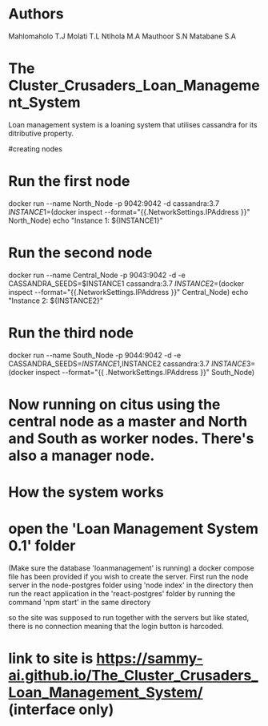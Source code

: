 # Authors
Mahlomaholo T.J
Molati T.L
Ntlhola M.A
Mauthoor S.N
Matabane S.A 

# The Cluster_Crusaders_Loan_Management_System
Loan management system is a loaning system that utilises cassandra for its ditributive property.

#creating nodes
# Run the first node
docker run --name North_Node -p 9042:9042 -d cassandra:3.7
$INSTANCE1=$(docker inspect --format="{{.NetworkSettings.IPAddress }}" North_Node)
echo "Instance 1: ${INSTANCE1}"

# Run the second node
docker run --name Central_Node -p 9043:9042 -d -e CASSANDRA_SEEDS=$INSTANCE1 cassandra:3.7
$INSTANCE2=$(docker inspect --format="{{.NetworkSettings.IPAddress }}" Central_Node)
echo "Instance 2: ${INSTANCE2}"

# Run the third node
docker run --name South_Node -p 9044:9042 -d -e CASSANDRA_SEEDS=$INSTANCE1,$INSTANCE2 cassandra:3.7
$INSTANCE3=$(docker inspect --format="{{ .NetworkSettings.IPAddress }}" South_Node)

# Now running on citus using the central node as a master and North and South as worker nodes. There's also a manager node.

# How the system works
# open the 'Loan Management System 0.1' folder
(Make sure the database 'loanmanagement' is running) a docker compose file has been provided if you wish to create the server.
First run the node server in the node-postgres folder using 'node index' in the directory then run the react application in the 'react-postgres' folder by running the command 'npm start' in the same directory

so the site was supposed to run together with the servers but like stated, there is no connection meaning that the login button is harcoded.
# link to site is https://sammy-ai.github.io/The_Cluster_Crusaders_Loan_Management_System/ (interface only)

